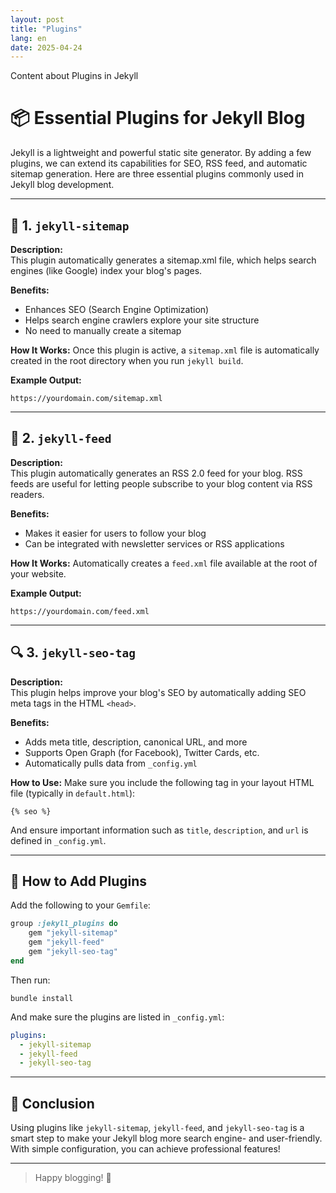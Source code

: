 ```yaml
---
layout: post
title: "Plugins"
lang: en
date: 2025-04-24
---
```


Content about Plugins in Jekyll

# 📦 Essential Plugins for Jekyll Blog

Jekyll is a lightweight and powerful static site generator. By adding a few plugins, we can extend its capabilities for SEO, RSS feed, and automatic sitemap generation. Here are three essential plugins commonly used in Jekyll blog development.

---

## 🔗 1. `jekyll-sitemap`

**Description:**  
This plugin automatically generates a sitemap.xml file, which helps search engines (like Google) index your blog's pages.

**Benefits:**
- Enhances SEO (Search Engine Optimization)
- Helps search engine crawlers explore your site structure
- No need to manually create a sitemap

**How It Works:**
Once this plugin is active, a `sitemap.xml` file is automatically created in the root directory when you run `jekyll build`.

**Example Output:**
```
https://yourdomain.com/sitemap.xml
```

---

## 📡 2. `jekyll-feed`

**Description:**  
This plugin automatically generates an RSS 2.0 feed for your blog. RSS feeds are useful for letting people subscribe to your blog content via RSS readers.

**Benefits:**
- Makes it easier for users to follow your blog
- Can be integrated with newsletter services or RSS applications

**How It Works:**
Automatically creates a `feed.xml` file available at the root of your website.

**Example Output:**
```
https://yourdomain.com/feed.xml
```

---

## 🔍 3. `jekyll-seo-tag`

**Description:**  
This plugin helps improve your blog's SEO by automatically adding SEO meta tags in the HTML `<head>`.

**Benefits:**
- Adds meta title, description, canonical URL, and more
- Supports Open Graph (for Facebook), Twitter Cards, etc.
- Automatically pulls data from `_config.yml`

**How to Use:**
Make sure you include the following tag in your layout HTML file (typically in `default.html`):

```liquid
{% seo %}
```

And ensure important information such as `title`, `description`, and `url` is defined in `_config.yml`.

---

## 🚀 How to Add Plugins

Add the following to your `Gemfile`:

```ruby
group :jekyll_plugins do
    gem "jekyll-sitemap"
    gem "jekyll-feed"
    gem "jekyll-seo-tag"
end
```

Then run:

```
bundle install
```

And make sure the plugins are listed in `_config.yml`:

```yaml
plugins:
  - jekyll-sitemap
  - jekyll-feed
  - jekyll-seo-tag
```

---

## 📝 Conclusion

Using plugins like `jekyll-sitemap`, `jekyll-feed`, and `jekyll-seo-tag` is a smart step to make your Jekyll blog more search engine- and user-friendly. With simple configuration, you can achieve professional features!

---

> Happy blogging! 🚀